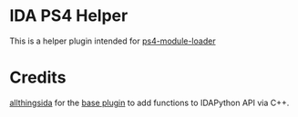 # IDA PS4 Helper

This is a helper plugin intended for [ps4-module-loader](https://github.com/SocraticBliss/ps4_module_loader)


# Credits
[allthingsida](https://github.com/allthingsida/allthingsida/) for the [base plugin](https://github.com/allthingsida/allthingsida/) to add functions to IDAPython API via C++.
